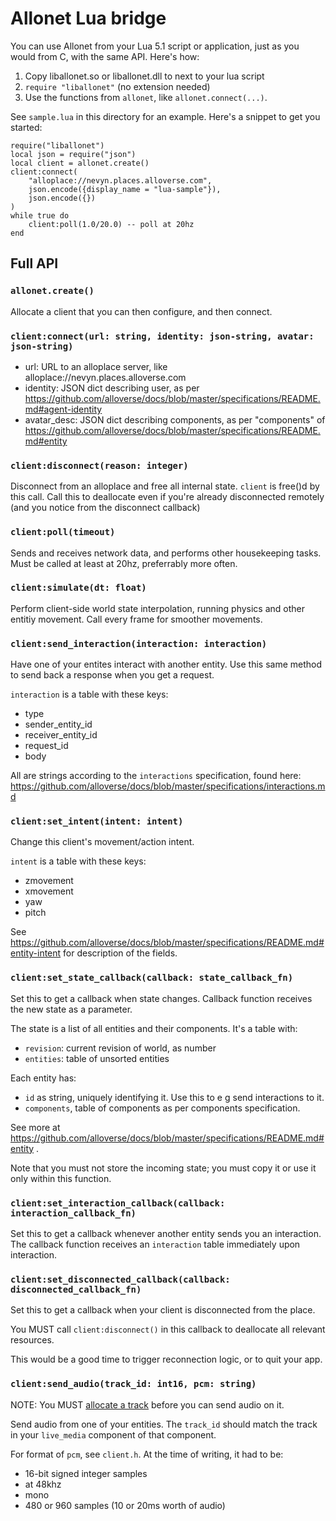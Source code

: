 # Allonet Lua bridge

You can use Allonet from your Lua 5.1 script or application, just as you
would from C, with the same API. Here's how:

1. Copy liballonet.so or liballonet.dll to next to your lua script
2. `require "liballonet"` (no extension needed)
3. Use the functions from `allonet`, like `allonet.connect(...)`.

See `sample.lua` in this directory for an example. Here's a snippet to
get you started:

    require("liballonet")
    local json = require("json")
    local client = allonet.create()
    client:connect(
        "alloplace://nevyn.places.alloverse.com",
        json.encode({display_name = "lua-sample"}),
        json.encode({})
    )
    while true do
        client:poll(1.0/20.0) -- poll at 20hz
    end

## Full API

### `allonet.create()`

Allocate a client that you can then configure, and then connect.

### `client:connect(url: string, identity: json-string, avatar: json-string)`

 * url: URL to an alloplace server, like alloplace://nevyn.places.alloverse.com
 * identity: JSON dict describing user, as per https://github.com/alloverse/docs/blob/master/specifications/README.md#agent-identity
 * avatar_desc: JSON dict describing components, as per "components" of https://github.com/alloverse/docs/blob/master/specifications/README.md#entity

### `client:disconnect(reason: integer)`

Disconnect from an alloplace and free all internal state.
`client` is free()d by this call. Call this to deallocate
even if you're already disconnected remotely (and you
notice from the disconnect callback)

### `client:poll(timeout)`

Sends and receives network data, and performs other housekeeping tasks.
Must be called at least at 20hz, preferrably more often.

### `client:simulate(dt: float)`

Perform client-side world state interpolation, running physics and other
entitiy movement. Call every frame for smoother movements.

### `client:send_interaction(interaction: interaction)`

Have one of your entites interact with another entity.
Use this same method to send back a response when you get a request.

`interaction` is a table with these keys:

* type
* sender_entity_id
* receiver_entity_id
* request_id
* body

All are strings according to the `interactions` specification, found here:
https://github.com/alloverse/docs/blob/master/specifications/interactions.md

### `client:set_intent(intent: intent)`

Change this client's movement/action intent.

`intent` is a table with these keys:

* zmovement
* xmovement
* yaw
* pitch

See https://github.com/alloverse/docs/blob/master/specifications/README.md#entity-intent
for description of the fields.

### `client:set_state_callback(callback: state_callback_fn)`

Set this to get a callback when state changes. Callback function receives
the new state as a parameter.

The state is a list of all entities and their components. It's a table with:

* `revision`: current revision of world, as number
* `entities`: table of unsorted entities

Each entity has:

* `id` as string, uniquely identifying it. Use this to e g send interactions to it.
* `components`, table of components as per components specification.

See more at https://github.com/alloverse/docs/blob/master/specifications/README.md#entity .

Note that you must not store the incoming state; you must copy it or use it only
within this function.

### `client:set_interaction_callback(callback: interaction_callback_fn)`

Set this to get a callback whenever another entity sends you an interaction.
The callback function receives an `interaction` table immediately upon
interaction.

### `client:set_disconnected_callback(callback: disconnected_callback_fn)`

Set this to get a callback when your client is disconnected from the place.

You MUST call `client:disconnect()` in this callback to deallocate all
relevant resources.

This would be a good time to trigger reconnection logic, or to quit your app.

### `client:send_audio(track_id: int16, pcm: string)`

NOTE: You MUST 
[allocate a track](https://github.com/alloverse/docs/blob/master/specifications/interactions.md#entity-wishes-to-transmit-live-media)
before you can send audio on it.

Send audio from one of your entities. The `track_id` should match
the track in your `live_media` component of that component.

For format of `pcm`, see `client.h`. At the time of writing, it had to be:
 * 16-bit signed integer samples
 * at 48khz
 * mono
 * 480 or 960 samples (10 or 20ms worth of audio)

